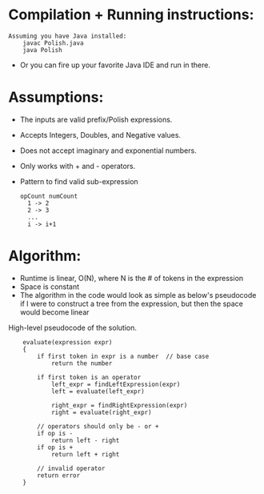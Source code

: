 # Compilation + Running instructions:
	Assuming you have Java installed:
		javac Polish.java
		java Polish
 * Or you can fire up your favorite Java IDE and run in there.
 
# Assumptions: 
 * The inputs are valid prefix/Polish expressions.
 * Accepts Integers, Doubles, and Negative values.
 * Does not accept imaginary and exponential numbers.
 * Only works with + and - operators.
 * Pattern to find valid sub-expression

	   opCount numCount
 	     1 -> 2
 	     2 -> 3
 	     ...
 	     i -> i+1

			
 
 # Algorithm: 		
 * Runtime is linear, O(N), where N is the # of tokens in the expression
 * Space is constant
 * The algorithm in the code would look as simple as below's pseudocode if 
   I were to construct a tree from the expression, but then the space would become linear

High-level pseudocode of the solution.

		evaluate(expression expr)
		{
			if first token in expr is a number	// base case
				return the number

			if first token is an operator
				left_expr = findLeftExpression(expr)
				left = evaluate(left_expr)

				right_expr = findRightExpression(expr)
				right = evaluate(right_expr)

			// operators should only be - or +
			if op is -
				return left - right
			if op is + 
				return left + right

			// invalid operator
			return error
		}	
